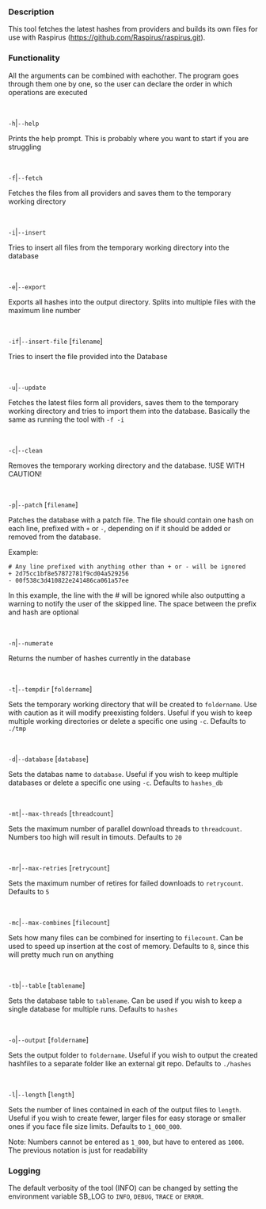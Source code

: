 ### Description

This tool fetches the latest hashes from providers and builds its own files for use with Raspirus (https://github.com/Raspirus/raspirus.git).

### Functionality

All the arguments can be combined with eachother. The program goes through them one by one, so the user can declare the order in which operations are executed

<p>&nbsp;</p>

`-h`|`--help`

Prints the help prompt. This is probably where you want to start if you are struggling

<p>&nbsp;</p>

`-f`|`--fetch`

Fetches the files from all providers and saves them to the temporary working directory

<p>&nbsp;</p>

`-i`|`--insert`

Tries to insert all files from the temporary working directory into the database

<p>&nbsp;</p>

`-e`|`--export`

Exports all hashes into the output directory. Splits into multiple files with the maximum line number

<p>&nbsp;</p>

`-if`|`--insert-file` [`filename`]

Tries to insert the file provided into the Database

<p>&nbsp;</p>

`-u`|`--update`

Fetches the latest files form all providers, saves them to the temporary working directory and tries to import them into the database. Basically the same as running the tool with `-f -i`

<p>&nbsp;</p>

`-c`|`--clean`

Removes the temporary working directory and the database. !USE WITH CAUTION!

<p>&nbsp;</p>

`-p`|`--patch` [`filename`]

Patches the database with a patch file. The file should contain one hash on each line, prefixed with `+` or `-`, depending on if it should be added or removed from the database.

Example:

```
# Any line prefixed with anything other than + or - will be ignored
+ 2d75cc1bf8e57872781f9cd04a529256
- 00f538c3d410822e241486ca061a57ee
```

In this example, the line with the # will be ignored while also outputting a warning to notify the user of the skipped line. The space between the prefix and hash are optional

<p>&nbsp;</p>

`-n`|`--numerate`

Returns the number of hashes currently in the database

<p>&nbsp;</p>

`-t`|`--tempdir` [`foldername`]

Sets the temporary working directory that will be created to `foldername`. Use with caution as it will modify preexisting folders. Useful if you wish to keep multiple working directories or delete a specific one using `-c`. Defaults to `./tmp`

<p>&nbsp;</p>

`-d`|`--database` [`database`]

Sets the databas name to `database`. Useful if you wish to keep multiple databases or delete a specific one using `-c`. Defaults to `hashes_db`

<p>&nbsp;</p>

`-mt`|`--max-threads` [`threadcount`]

Sets the maximum number of parallel download threads to `threadcount`. Numbers too high will result in timouts. Defaults to `20`

<p>&nbsp;</p>

`-mr`|`--max-retries` [`retrycount`]

Sets the maximum number of retires for failed downloads to `retrycount`. Defaults to `5`

<p>&nbsp;</p>

`-mc`|`--max-combines` [`filecount`]

Sets how many files can be combined for inserting to `filecount`. Can be used to speed up insertion at the cost of memory. Defaults to `8`, since this will pretty much run on anything

<p>&nbsp;</p>

`-tb`|`--table` [`tablename`]

Sets the database table to `tablename`. Can be used if you wish to keep a single database for multiple runs.  Defaults to `hashes`

<p>&nbsp;</p>

`-o`|`--output` [`foldername`]

Sets the output folder to `foldername`. Useful if you wish to output the created hashfiles to a separate folder like an external git repo. Defaults to `./hashes`

<p>&nbsp;</p>

`-l`|`--length` [`length`]

Sets the number of lines contained in each of the output files to `length`. Useful if you wish to create fewer, larger files for easy storage or smaller ones if you face file size limits. Defaults to `1_000_000`.

Note: Numbers cannot be entered as `1_000`, but have to entered as `1000`. The previous notation is just for readability

### Logging

The default verbosity of the tool (INFO) can be changed by setting the environment variable SB_LOG to `INFO`, `DEBUG`, `TRACE` or `ERROR`.
